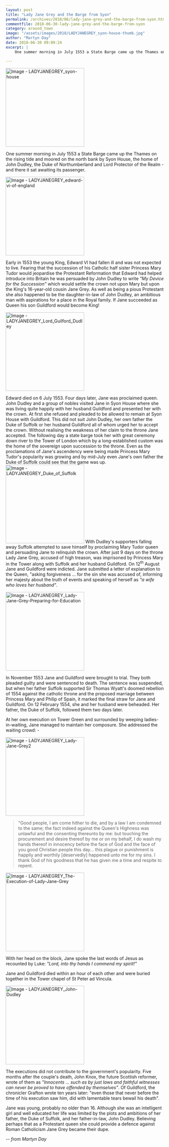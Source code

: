 ```yaml
---
layout: post
title: "Lady Jane Grey and the Barge from Syon"
permalink: /archives/2018/06/lady-jane-grey-and-the-barge-from-syon.html
commentfile: 2018-06-30-lady-jane-grey-and-the-barge-from-syon
category: around_town
image: "/assets/images/2018/LADYJANEGREY_syon-house-thumb.jpg"
author: "Martyn Day"
date: 2018-06-30 09:09:24
excerpt: |
    One summer morning in July 1553 a State Barge came up the Thames on the rising tide and moored on the north bank by Syon House, the home of John Dudley, the Duke of Northumberland and Lord Protector of the Realm - and there it sat awaiting its passenger.

---
```



<div class="box" markdown="1">

<a href="/assets/images/2018/LADYJANEGREY_syon-house.jpg" title="Click for a larger image"><img src="/assets/images/2018/LADYJANEGREY_syon-house-thumb.jpg" width="250" alt="Image - LADYJANEGREY_syon-house"  class="photo left"/></a>


One summer morning in July 1553 a State Barge came up the Thames on the rising tide and moored on the north bank by Syon House, the home of John Dudley, the Duke of Northumberland and Lord Protector of the Realm - and there it sat awaiting its passenger.

</div>


<a href="/assets/images/2018/LADYJANEGREY_edward-vi-of-england.jpg" title="Click for a larger image"><img src="/assets/images/2018/LADYJANEGREY_edward-vi-of-england-thumb.jpg" width="250" alt="Image - LADYJANEGREY_edward-vi-of-england"  class="photo right"/></a>

Early in 1553 the young King, Edward VI had fallen ill and was not expected to live. Fearing that the succession of his Catholic half sister Princess Mary Tudor would jeopardise the Protestant Reformation that Edward had helped introduce into Britain he was persuaded by John Dudley to write  <em>"My Device for the Succession"</em> which would settle the crown not upon Mary but upon the King's 16-year-old cousin Jane Grey. As well as being a pious Protestant she also happened to be the daughter-in-law of John Dudley, an ambitious man with aspirations for a place in the Royal family. If Jane succeeded as Queen his son Guildford would become King!

<a href="/assets/images/2018/LADYJANEGREY_Lord_Guilford_Dudley.jpg" title="Click for a larger image"><img src="/assets/images/2018/LADYJANEGREY_Lord_Guilford_Dudley-thumb.jpg" width="250" alt="Image - LADYJANEGREY_Lord_Guilford_Dudley"  class="photo right"/></a>

Edward died on 6 July 1553. Four days later, Jane was proclaimed queen.  John Dudley and a group of nobles visited Jane in Syon House where she was living quite happily with her husband Guildford and presented her with the crown. At first she refused and pleaded to be allowed to remain at Syon House with Guildford. This did not suit John Dudley, her own father the Duke of Suffolk or her husband Guildford all of whom urged her to accept the crown. Without realising the weakness of her claim to the throne Jane accepted. The following day a state barge took her with great ceremony down river to the Tower of London which by a long-established custom was the home of the sovereign upon succession to the throne. Even as the proclamations of Jane's ascendency were being made Princess Mary Tudor's popularity was growing and by mid-July even Jane's own father the Duke of Suffolk could see that the game was up. <a href="/assets/images/2018/LADYJANEGREY_Duke_of_Suffolk.jpg" title="Click for a larger image"><img src="/assets/images/2018/LADYJANEGREY_Duke_of_Suffolk-thumb.jpg" width="250" alt="Image - LADYJANEGREY_Duke_of_Suffolk"  class="photo right"/></a> With Dudley's supporters falling away Suffolk attempted to save himself by proclaiming Mary Tudor queen and persuading Jane to relinquish the crown. After just 9 days on the throne Lady Jane Grey, accused of high treason, was imprisoned by Princess Mary in the Tower along with Suffolk and her husband Guildford. On 12<sup>th</sup> August Jane and Guildford were indicted. Jane submitted a letter of explanation to the Queen, "asking forgiveness ... for the sin she was accused of, informing her majesty about the truth of events and speaking of herself as  <em>"a wife who loves her husband"</em>.

<a href="/assets/images/2018/LADYJANEGREY_Lady-Jane-Grey-Preparing-for-Education.jpg" title="Click for a larger image"><img src="/assets/images/2018/LADYJANEGREY_Lady-Jane-Grey-Preparing-for-Education-thumb.jpg" width="250" alt="Image - LADYJANEGREY_Lady-Jane-Grey-Preparing-for-Education"  class="photo right"/></a>

In November 1553 Jane and Guildford were brought to trial. They both pleaded guilty and were sentenced to death. The sentence was suspended, but when her father Suffolk supported Sir Thomas Wyatt's doomed rebellion of 1554 against the catholic throne and the proposed marriage between Princess Mary and Philip of Spain, it marked the final straw for Jane and Guildford. On 12 February 1554, she and her husband were beheaded. Her father, the Duke of Suffolk, followed them two days later.

At her own execution on Tower Green and surrounded by weeping ladies-in-waiting,  Jane managed to maintain her composure. She addressed the waiting crowd: -


<a href="/assets/images/2018/LADYJANEGREY_Lady-Jane-Grey2.jpg" title="Click for a larger image"><img src="/assets/images/2018/LADYJANEGREY_Lady-Jane-Grey2-thumb.jpg" width="250" alt="Image - LADYJANEGREY_Lady-Jane-Grey2"  class="photo right"/></a>



> "Good people, I am come hither to die, and by a law I am condemned to the same; the fact indeed against the Queen's Highness was unlawful and the consenting thereunto by me: but touching the procurement and desire thereof by me or on my behalf, I do wash my hands thereof in innocency before the face of God and the face of you good Christian people this day... this plague or punishment is happily and worthily [deservedly] happened unto me for my sins. I thank God of his goodness that he has given me a time and respite to repent.

<a href="/assets/images/2018/LADYJANEGREY_The-Execution-of-Lady-Jane-Grey.jpg" title="Click for a larger image"><img src="/assets/images/2018/LADYJANEGREY_The-Execution-of-Lady-Jane-Grey-thumb.jpg" width="250" alt="Image - LADYJANEGREY_The-Execution-of-Lady-Jane-Grey"  class="photo right"/></a>


With her head on the block, Jane spoke the last words of Jesus as recounted by Luke: <em>"Lord, into thy hands I commend my spirit!"</em>

Jane and Guildford died within an hour of each other and were buried together in the Tower chapel of St Peter ad Vincula.

<a href="/assets/images/2018/LADYJANEGREY_John-Dudley.jpg" title="Click for a larger image"><img src="/assets/images/2018/LADYJANEGREY_John-Dudley-thumb.jpg" width="250" alt="Image - LADYJANEGREY_John-Dudley"  class="photo right"/></a>

The executions did not contribute to the government's popularity. Five months after the couple's death, John Knox, the future Scottish reformer, wrote of them as  <em>"Innocents ... such as by just laws and faithful witnesses can never be proved to have offended by themselves"</em>. Of Guildford, the chronicler Grafton wrote ten years later: "even those that never before the time of his execution saw him, did with lamentable tears bewail his death".

Jane was young, probably no older than 16. Although she was an intelligent girl and well educated her life was limited by the plots and ambitions of her father, the Duke of Suffolk, and her father-in-law, John Dudley. Believing perhaps that as a Protestant queen she could provide a defence against Roman Catholicism Jane Grey became their dupe.


<cite>-- from Martyn Day</cite>
